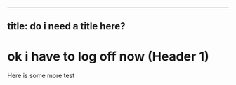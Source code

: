---
title: do i need a title here?
----
# ok i have to log off now (Header 1)
Here is some more test

